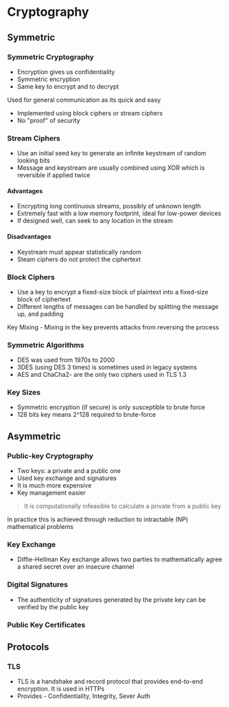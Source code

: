# Cryptography

## Symmetric
### Symmetric Cryptography
- Encryption gives us confidentiality
- Symmetric encryption
- Same key to encrypt and to decrypt

Used for general communication as its quick and easy

- Implemented using block ciphers or stream ciphers
- No "proof" of security

### Stream Ciphers
- Use an initial seed key to generate an infinite keystream of random looking bits
- Message and keystream are usually combined using XOR which is reversible if applied twice

#### Advantages
- Encrypting long continuous streams, possibly of unknown length
- Extremely fast with a low memory footprint, ideal for low-power devices
- If designed well, can seek to any location in the stream

#### Disadvantages
- Keystream must appear statistically random
- Steam ciphers do not protect the ciphertext

### Block Ciphers
- Use a key to encrypt a fixed-size block of plaintext into a fixed-size block of ciphertext
- Different lengths of messages can be handled by splitting the message up, and padding

Key Mixing - Mixing in the key prevents attacks from reversing the process

### Symmetric Algorithms
- DES was used from 1970s to 2000
- 3DES (using DES 3 times) is sometimes used in legacy systems
- AES and ChaCha2- are the only two ciphers used in TLS 1.3

### Key Sizes
- Symmetric encryption (if secure) is only susceptible to brute force
- 128 bits key means 2^128 required to brute-force

## Asymmetric
### Public-key Cryptography
- Two keys: a private and a public one
- Used key exchange and signatures
- It is much more expensive
- Key management easier

> It is computationally infeasible to calculate a private from a public key

In practice this is achieved through reduction to intractable (NP) mathematical problems

### Key Exchange
- Diffie-Hellman Key exchange allows two parties to mathematically agree a shared secret over an insecure channel

### Digital Signatures
- The authenticity of signatures generated by the private key can be verified by the public key

### Public Key Certificates
## Protocols
### TLS
- TLS is a handshake and record protocol that provides end-to-end encryption. It is used in HTTPs
- Provides - Confidentiality, Integrity, Sever Auth

